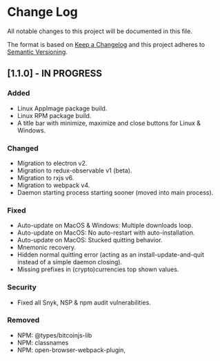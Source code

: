 # Change Log

All notable changes to this project will be documented in this file.

The format is based on [Keep a Changelog](http://keepachangelog.com/en/1.0.0/)
and this project adheres to [Semantic Versioning](http://semver.org/spec/v2.0.0.html).

## [1.1.0] - IN PROGRESS

### Added
- Linux AppImage package build.
- Linux RPM package build.
- A title bar with minimize, maximize and close buttons for Linux & Windows.

### Changed
- Migration to electron v2.
- Migration to redux-observable v1 (beta).
- Migration to rxjs v6.
- Migration to webpack v4.
- Daemon starting process starting sooner (moved into main process).

### Fixed
- Auto-update on MacOS & Windows: Multiple downloads loop.
- Auto-update on MacOS: No auto-restart with auto-installation.
- Auto-update on MacOS: Stucked quitting behavior.
- Mnemonic recovery.
- Hidden normal quitting error (acting as an install-update-and-quit instead of a simple daemon closing).
- Missing prefixes in (crypto)currencies top shown values.

### Security
- Fixed all Snyk, NSP & npm audit vulnerabilities.

### Removed
- NPM: @types/bitcoinjs-lib
- NPM: classnames
- NPM: open-browser-webpack-plugin,
